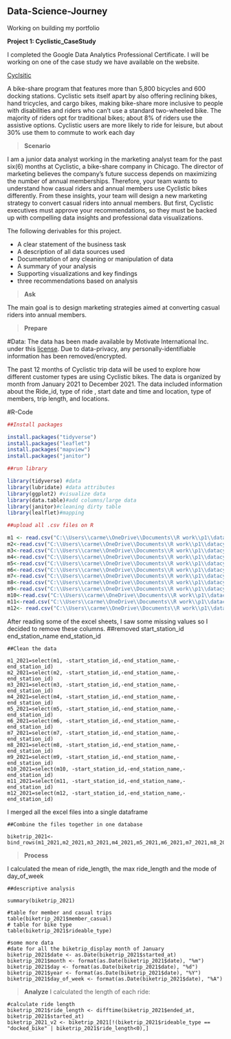 ## Data-Science-Journey
Working on building my portfolio


**Project 1: Cyclistic_CaseStudy**

I completed the Google Data Analytics Professional Certificate. I will be working on one of the case study we have available on the website. 

[Cyclsitic](https://www.coursera.org/learn/google-data-analytics-capstone/supplement/7PGIT/case-study-1-how-does-a-bike-share-navigate-speedy-success)

A bike-share program that features more than 5,800 bicycles and 600 docking stations. Cyclistic sets itself apart by also offering reclining bikes, hand tricycles, and cargo bikes, making bike-share more inclusive to people with
disabilities and riders who can’t use a standard two-wheeled bike. The majority of riders opt for traditional bikes; about
8% of riders use the assistive options. Cyclistic users are more likely to ride for leisure, but about 30% use them to commute to work each day

> **Scenario**

I am a junior data analyst working in the marketing analyst team for the past six(6) months at Cyclistic, a bike-share company in Chicago. The director of marketing believes the company’s future success depends on maximizing the number of annual memberships. Therefore, your team wants to understand how casual riders and annual members use Cyclistic bikes differently. From these insights, your team will design a new marketing strategy to convert casual riders into annual members.
But first, Cyclistic executives must approve your recommendations, so they must be backed up with compelling data insights and professional data visualizations.

The following derivables for this project.

- A clear statement of the business task
- A description of all data sources used
- Documentation of any cleaning or manipulation of data
- A summary of your analysis
- Supporting visualizations and key findings
- three recommendations based on analysis

> **Ask**

The main goal is to design marketing strategies aimed at converting casual riders into annual members.


> **Prepare** 

#Data: 
The data has been made available by Motivate International Inc. under this [license](https://ride.divvybikes.com/data-license-agreement). 
 Due to data-privacy, any personally-identifiable information has been removed/encrypted.


The past 12 months of Cyclistic trip data will be used to explore how different customer types are
using Cyclistic bikes. The data is organized by month from January 2021 to December 2021. 
The data included information about the Ride_id, type of ride , start date and time and location,
type of members, trip length, and locations.



#R-Code

```R
##Install packages

install.packages("tidyverse")
install.packages("leaflet")
install.packages("mapview")
install.packages("janitor")

##run library

library(tidyverse) #data
library(lubridate) #data attributes
library(ggplot2) #visualize data
library(data.table)#add columns/large data
library(janitor)#cleaning dirty table
library(lealflet)#mapping

##upload all .csv files on R

m1 <- read.csv("C:\\Users\\carme\\OneDrive\\Documents\\R work\\p1\\datacyc\\Project1\\divvy-trip data\\202101-divvy-tripdata.csv")
m2<-read.csv("C:\\Users\\carme\\OneDrive\\Documents\\R work\\p1\\datacyc\\Project1\\divvy-trip data\\202102-divvy-tripdata.csv")
m3<-read.csv("C:\\Users\\carme\\OneDrive\\Documents\\R work\\p1\\datacyc\\Project1\\divvy-trip data\\202103-divvy-tripdata.csv")
m4<-read.csv("C:\\Users\\carme\\OneDrive\\Documents\\R work\\p1\\datacyc\\Project1\\divvy-trip data\\202104-divvy-tripdata.csv")
m5<-read.csv("C:\\Users\\carme\\OneDrive\\Documents\\R work\\p1\\datacyc\\Project1\\divvy-trip data\\202105-divvy-tripdata.csv")
m6<-read.csv("C:\\Users\\carme\\OneDrive\\Documents\\R work\\p1\\datacyc\\Project1\\divvy-trip data\\202106-divvy-tripdata.csv")
m7<-read.csv("C:\\Users\\carme\\OneDrive\\Documents\\R work\\p1\\datacyc\\Project1\\divvy-trip data\\202107-divvy-tripdata.csv")
m8<-read.csv("C:\\Users\\carme\\OneDrive\\Documents\\R work\\p1\\datacyc\\Project1\\divvy-trip data\\202108-divvy-tripdata.csv")
m9<-read.csv("C:\\Users\\carme\\OneDrive\\Documents\\R work\\p1\\datacyc\\Project1\\divvy-trip data\\202109-divvy-tripdata.csv")
m10<-read.csv("C:\\Users\\carme\\OneDrive\\Documents\\R work\\p1\\datacyc\\Project1\\divvy-trip data\\202110-divvy-tripdata.csv")
m11<-read.csv("C:\\Users\\carme\\OneDrive\\Documents\\R work\\p1\\datacyc\\Project1\\divvy-trip data\\202111-divvy-tripdata.csv")
m12<- read.csv("C:\\Users\\carme\\OneDrive\\Documents\\R work\\p1\\datacyc\\Project1\\divvy-trip data\\202112-divvy-tripdata.csv")
```
After reading some of the excel sheets, I saw some missing values so I decided to remove these columns.
##removed start_station_id	end_station_name	end_station_id
```
##Clean the data 

m1_2021=select(m1, -start_station_id,-end_station_name,-end_station_id)
m2_2021=select(m2, -start_station_id,-end_station_name,-end_station_id)
m3_2021=select(m3, -start_station_id,-end_station_name,-end_station_id)
m4_2021=select(m4, -start_station_id,-end_station_name,-end_station_id)
m5_2021=select(m5, -start_station_id,-end_station_name,-end_station_id)
m6_2021=select(m6, -start_station_id,-end_station_name,-end_station_id)
m7_2021=select(m7, -start_station_id,-end_station_name,-end_station_id)
m8_2021=select(m8, -start_station_id,-end_station_name,-end_station_id)
m9_2021=select(m9, -start_station_id,-end_station_name,-end_station_id)
m10_2021=select(m10, -start_station_id,-end_station_name,-end_station_id)
m11_2021=select(m11, -start_station_id,-end_station_name,-end_station_id)
m12_2021=select(m12, -start_station_id,-end_station_name,-end_station_id)
```
I merged all the excel files into a single dataframe

```
##Combine the files together in one database

biketrip_2021<-bind_rows(m1_2021,m2_2021,m3_2021,m4_2021,m5_2021,m6_2021,m7_2021,m8_2021,m9_2021,m10_2021,m11_2021,m12_2021)
```


> **Process**

I calculated the mean of ride_length, the max ride_length and the mode of day_of_week
```
##descriptive analysis

summary(biketrip_2021)
```
```
#table for member and casual trips 
table(biketrip_2021$member_casual) 
# table for bike type
table(biketrip_2021$rideable_type)
```
```
#some more data
#date for all the biketrip_display month of January
biketrip_2021$date <- as.Date(biketrip_2021$started_at)
biketrip_2021$month <- format(as.Date(biketrip_2021$date), "%m")
biketrip_2021$day <- format(as.Date(biketrip_2021$date), "%d")
biketrip_2021$year <- format(as.Date(biketrip_2021$date), "%Y")
biketrip_2021$day_of_week <- format(as.Date(biketrip_2021$date), "%A")
```
> **Analyze**
I calculated the length of each ride:
```
#calculate ride length
biketrip_2021$ride_length <- difftime(biketrip_2021$ended_at, biketrip_2021$started_at)
biketrip_2021_v2 <- biketrip_2021[!(biketrip_2021$rideable_type == "docked_bike" | biketrip_2021$ride_length<0),]
```





